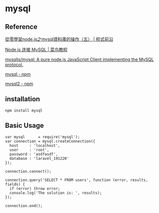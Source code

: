 # mysql

## Reference

[從零學習node.js之mysql資料庫的操作（五） \| 程式前沿](https://codertw.com/前端開發/245406/)

[Node.js 连接 MySQL \| 菜鸟教程](https://www.runoob.com/nodejs/nodejs-mysql.html)

[mysqljs/mysql: A pure node.js JavaScript Client implementing the MySQL protocol.](https://github.com/mysqljs/mysql)

[mysql - npm](https://www.npmjs.com/package/mysql)

[mysql2 - npm](https://www.npmjs.com/package/mysql2)

## installation

```text
npm install mysql
```

## Basic Usage

```text
var mysql      = require('mysql');
var connection = mysql.createConnection({
  host     : 'localhost',
  user     : 'root',
  password : 'asdfasdf',
  database : 'laravel_191220'
});

connection.connect();

connection.query('SELECT * FROM users', function (error, results, fields) {
  if (error) throw error;
  console.log('The solution is: ', results);
});

connection.end();
```

